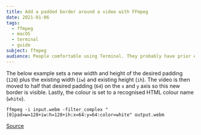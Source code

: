 ```yaml
---
title: Add a padded border around a video with FFmpeg
date: 2021-01-06
tags:
  - ffmpeg
  - macOS
  - terminal
  - guide
subject: ffmpeg
audience: People comfortable using Terminal. They probably have prior experience with FFmpeg or similar.
---
```


The below example sets a new width and height of the desired padding (`128`) plus the existing width (`iw`) and existing height (`ih`). The video is then moved to half that desired padding (`64`) on the `x` and `y` axis so this new border is visible. Lastly, the colour is set to a recognised HTML colour name (`white`).

```shell
ffmpeg -i input.webm -filter_complex "[0]pad=w=128+iw:h=128+ih:x=64:y=64:color=white" output.webm
```

[Source](https://stackoverflow.com/a/56179969/2009441)
